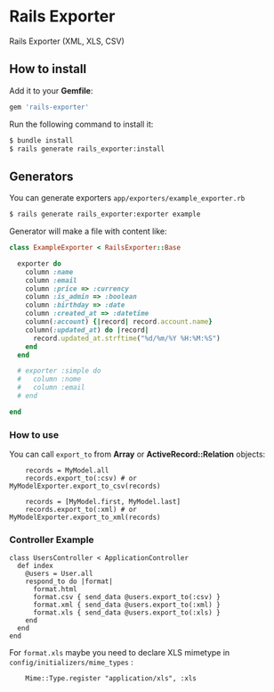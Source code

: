 # Rails Exporter 

Rails Exporter (XML, XLS, CSV)

## How to install

Add it to your **Gemfile**: 
```ruby
gem 'rails-exporter'
```

Run the following command to install it:
```sh
$ bundle install
$ rails generate rails_exporter:install
```

## Generators

You can generate exporters `app/exporters/example_exporter.rb`

```sh
$ rails generate rails_exporter:exporter example
```

Generator will make a file with content like:

```ruby
class ExampleExporter < RailsExporter::Base

  exporter do
    column :name
    column :email
    column :price => :currency
    column :is_admin => :boolean
    column :birthday => :date
    column :created_at => :datetime
    column(:account) {|record| record.account.name}
    column(:updated_at) do |record|
      record.updated_at.strftime("%d/%m/%Y %H:%M:%S")
    end
  end

  # exporter :simple do
  #   column :nome
  #   column :email
  # end

end
```

### How to use

You can call `export_to` from **Array** or **ActiveRecord::Relation** objects: 
```erb
    records = MyModel.all
    records.export_to(:csv) # or MyModelExporter.export_to_csv(records)
    
    records = [MyModel.first, MyModel.last]
    records.export_to(:xml) # or MyModelExporter.export_to_xml(records)
```

### Controller Example

```erb
class UsersController < ApplicationController
  def index
    @users = User.all
    respond_to do |format|
      format.html
      format.csv { send_data @users.export_to(:csv) }
      format.xml { send_data @users.export_to(:xml) }
      format.xls { send_data @users.export_to(:xls) }
    end
  end
end
```

For `format.xls` maybe you need to declare XLS mimetype in `config/initializers/mime_types` :
```erb
    Mime::Type.register "application/xls", :xls
```